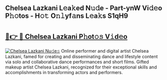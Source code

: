 ## Chelsea Lazkani L𝚎a𝚔ed N𝚞𝚍e - Part-ynW Vi𝚍𝚎o P𝚑𝚘tos - H𝚘𝚝 O𝚗𝚕yf𝚊ns L𝚎a𝚔s S1qH9

# <h2><a href="http://kf1hek.oniu.top/?m=Chelsea+Lazkani">🔗👉 🔴 Chelsea Lazkani P𝚑ot𝚘𝚜 V𝚒d𝚎o</a></h2>

[![Chelsea Lazkani Nu𝚍e𝚜](https://i.imgur.com/0qMVB7G.gif)](http://kf1hek.oniu.top/?m=Chelsea+Lazkani)
Online performer and digital artist Chelsea Lazkani, famed for creating and disseminating dance and lifestyle content via solo and collaborative dance performances and short films. Gifted makeup artist Chelsea Lazkani, recognized for their exceptional skills and accomplishments in transforming actors and performers.  
